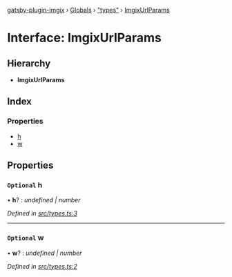 [gatsby-plugin-imgix](../README.md) › [Globals](../globals.md) › ["types"](../modules/_types_.md) › [ImgixUrlParams](_types_.imgixurlparams.md)

# Interface: ImgixUrlParams

## Hierarchy

* **ImgixUrlParams**

## Index

### Properties

* [h](_types_.imgixurlparams.md#optional-h)
* [w](_types_.imgixurlparams.md#optional-w)

## Properties

### `Optional` h

• **h**? : *undefined | number*

*Defined in [src/types.ts:3](https://github.com/WalltoWall/gatsby-plugin-imgix/blob/e91e6e9/src/types.ts#L3)*

___

### `Optional` w

• **w**? : *undefined | number*

*Defined in [src/types.ts:2](https://github.com/WalltoWall/gatsby-plugin-imgix/blob/e91e6e9/src/types.ts#L2)*
